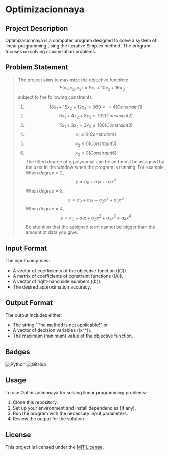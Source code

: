 # Optimizacionnaya

## Project Description
Optimizacionnaya is a computer program designed to solve a system of linear programming using the iterative Simplex method. The program focuses on solving maximization problems.

## Problem Statement
> The project aims to maximize the objective function:
> $$ F(x_1, x_2, x_3) = 9x_1 + 10x_2 + 16x_3 $$
> subject to the following constraints:
> 1. $$ 18x_1 + 15x_2 + 12x_3 \leq 360 <= 4 (Constraint 1) $$
> 2. $$ 6x_1 + 4x_2 + 8x_3 \leq 192 (Constraint 2) $$
> 3. $$ 5x_1 + 3x_2 + 3x_3 \leq 180 (Constraint 3) $$
> 4. $$ x_1 \leq 0 (Constraint 4) $$
> 5. $$ x_2 \leq 0 (Constraint 5) $$
> 6. $$ x_3 \leq 0 (Constraint 6) $$
> The fitted degree of a polynomal can be and must be assigned by the user in the window when the program is running. For example,
> When $degree=2$, $$y = a_0+a_1x+a_2x^2$$
> When $degree=3$, $$y = a_0+a_1x+a_2x^2+a_3x^3$$
> When $degree=4$, $$y = a_0+a_1x+a_2x^2+a_3x^3+a_4x^4$$
> Be attention that the assigned term cannot be bigger than the amount ot data you give.


## Input Format
The input comprises:
- A vector of coefficients of the objective function (\(C\)).
- A matrix of coefficients of constraint functions (\(A\)).
- A vector of right-hand side numbers (\(b\)).
- The desired approximation accuracy.

## Output Format
The output includes either:
- The string "The method is not applicable!"
or
- A vector of decision variables (\(x^*\)).
- The maximum (minimum) value of the objective function.

## Badges
![Python](https://img.shields.io/badge/Python-FFD43B?style=for-the-badge&logo=python&logoColor=blue)
![GitHub](https://img.shields.io/badge/GitHub-100000?style=for-the-badge&logo=github&logoColor=white)

## Usage
To use Optimizacionnaya for solving linear programming problems:
1. Clone this repository.
2. Set up your environment and install dependencies (if any).
3. Run the program with the necessary input parameters.
4. Review the output for the solution.

## License
This project is licensed under the [MIT License](LICENSE).

